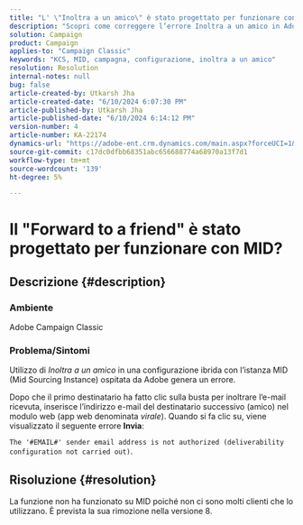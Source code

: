 ```yaml
---
title: "L' \"Inoltra a un amico\" è stato progettato per funzionare con MID?"
description: "Scopri come correggere l’errore Inoltra a un amico in Adobe Campaign Classic."
solution: Campaign
product: Campaign
applies-to: "Campaign Classic"
keywords: "KCS, MID, campagna, configurazione, inoltra a un amico"
resolution: Resolution
internal-notes: null
bug: false
article-created-by: Utkarsh Jha
article-created-date: "6/10/2024 6:07:30 PM"
article-published-by: Utkarsh Jha
article-published-date: "6/10/2024 6:14:12 PM"
version-number: 4
article-number: KA-22174
dynamics-url: "https://adobe-ent.crm.dynamics.com/main.aspx?forceUCI=1&pagetype=entityrecord&etn=knowledgearticle&id=27fd3748-5427-ef11-840b-6045bd0298d4"
source-git-commit: c17dc0dfbb68351abc656688774a68970a13f7d1
workflow-type: tm+mt
source-wordcount: '139'
ht-degree: 5%

---
```


# Il &quot;Forward to a friend&quot; è stato progettato per funzionare con MID?

## Descrizione {#description}


### <b>Ambiente</b>

Adobe Campaign Classic

### <b>Problema/Sintomi</b>

Utilizzo di *Inoltra a un amico* in una configurazione ibrida con l’istanza MID (Mid Sourcing Instance) ospitata da Adobe genera un errore.

Dopo che il primo destinatario ha fatto clic sulla busta per inoltrare l’e-mail ricevuta, inserisce l’indirizzo e-mail del destinatario successivo (amico) nel modulo web (app web denominata *virale*). Quando si fa clic su, viene visualizzato il seguente errore <b>Invia</b>:

`The '#EMAIL#' sender email address is not authorized (deliverability configuration not carried out)`.


## Risoluzione {#resolution}


La funzione non ha funzionato su MID poiché non ci sono molti clienti che lo utilizzano. È prevista la sua rimozione nella versione 8.
